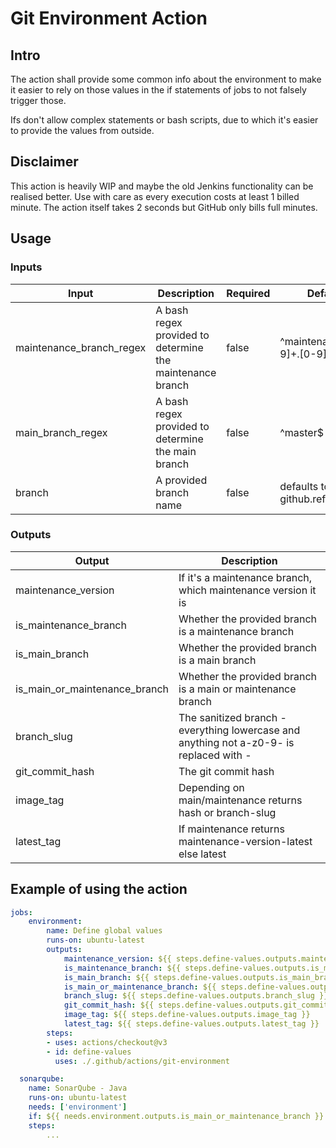 # Git Environment Action

## Intro

The action shall provide some common info about the environment to make it easier to rely on those values in the if statements of jobs to not falsely trigger those.

Ifs don't allow complex statements or bash scripts, due to which it's easier to provide the values from outside.

## Disclaimer

This action is heavily WIP and maybe the old Jenkins functionality can be realised better. Use with care as every execution costs at least 1 billed minute. The action itself takes 2 seconds but GitHub only bills full minutes.

## Usage

### Inputs

| Input | Description | Required | Default |
|-------|-------------|----------|---------|
| maintenance_branch_regex | A bash regex provided to determine the maintenance branch | false | ^maintenance\/([0-9]+\.[0-9]+)$ | 
| main_branch_regex | A bash regex provided to determine the main branch | false | ^master$ |
| branch | A provided branch name | false | defaults to github.ref_name |

### Outputs
| Output | Description |
|--------|-------------|
| maintenance_version | If it's a maintenance branch, which maintenance version it is |
| is_maintenance_branch | Whether the provided branch is a maintenance branch  |
| is_main_branch | Whether the provided branch is a main branch |
| is_main_or_maintenance_branch | Whether the provided branch is a main or maintenance branch |
| branch_slug | The sanitized branch - everything lowercase and anything not a-z0-9- is replaced with - |
| git_commit_hash | The git commit hash |
| image_tag | Depending on main/maintenance returns hash or branch-slug |
| latest_tag | If maintenance returns maintenance-version-latest else latest |

## Example of using the action

```yaml
jobs:
    environment:
        name: Define global values
        runs-on: ubuntu-latest
        outputs:
            maintenance_version: ${{ steps.define-values.outputs.maintenance_version }}
            is_maintenance_branch: ${{ steps.define-values.outputs.is_maintenance_branch }}
            is_main_branch: ${{ steps.define-values.outputs.is_main_branch }}
            is_main_or_maintenance_branch: ${{ steps.define-values.outputs.is_main_or_maintenance_branch }}
            branch_slug: ${{ steps.define-values.outputs.branch_slug }}
            git_commit_hash: ${{ steps.define-values.outputs.git_commit_hash }}
            image_tag: ${{ steps.define-values.outputs.image_tag }}
            latest_tag: ${{ steps.define-values.outputs.latest_tag }}
        steps:
        - uses: actions/checkout@v3
        - id: define-values
          uses: ./.github/actions/git-environment

  sonarqube:
    name: SonarQube - Java
    runs-on: ubuntu-latest
    needs: ['environment']
    if: ${{ needs.environment.outputs.is_main_or_maintenance_branch }}
    steps:
        ...
```
